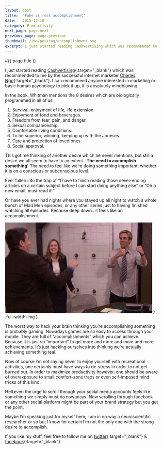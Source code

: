 ```yaml
---
layout: post
title:  "Fake vs real accomplishment"
date:   2015-12-18
category: Productivity
next_page: page.next
previous_page: page.previous
thumbnail: /img/postimg/accomplishment.svg
excerpt: I just started reading Cashvertising which was recommended to me by the successful internet marketer Charles Ngo, it is absolutely mindblowing. In the book, Whitman mentions the 8 desires which are biologically programmed in all of us.
---
```

#{{ page.title }}

I just started reading [Cashvertising](http://amzn.com/1601630328/?tag=danienikol-20){:target="_blank"} which was recommended to me by the successful internet marketer [Charles Ngo](http://charlesngo.com/){:target="_blank"}. I can recommend anyone interested in marketing or basic human psychology to pick it up, it is absolutely mindblowing.

In the book, Whitman mentions the 8 desires which are biologically programmed in all of us.


1. Survival, enjoyment of life, life extension.
2. Enjoyment of food and beverages.
3. Freedom from fear, pain, and danger.
4. Sexual companionship.
5. Comfortable living conditions.
6. To be superior, winning, keeping up with the Joneses.
7. Care and protection of loved ones.
8. Social approval.

This got me thinking of another desire which he never mentions, but still a desire we all seem to have to an extent.. **The need to accomplish something!** The need to feel like we’re doing something important, whether it is on a conscious or subconscious level.

Ever fallen into the trap of “I have to finish reading those never-ending articles on a certain subject before I can start doing anything else” or “Oh a new email, must read it!”

Or have you ever had nights where you stayed up all night to watch a whole bunch of Mad Men episodes, or any other series just to having finished watching all episodes. Because deep down.. it feels like an accomplishment.

![alt text](/img/accomplish.gif){: .full-width-img }

The worst way to hack your brain thinking you’re accomplishing something is probably gaming. Nowadays games are so easy to access through your mobile. They are full of “accomplishments” which you can achieve. Because it is just so “important” to get more and more and more and more achievements. It’s just hacking ourselves into thinking we’re actually achieving something real.

Now of course I’m not saying never to enjoy yourself with recreational activities, one certainly must have ways to de-stress in order to not get burned out. In order to maximize productivity however, one should be aware of overexposure to small comfort-zone traps or even self-imposed mind tricks of this kind.

Hell even the urge to scroll through your social media accounts feels like something we simply must do nowadays. Now scrolling through facebook or any other social platform might be part of your brand strategy but you get the point.

Maybe I’m speaking just for myself here, I am in no way a neuroscientific researcher or so but I know for certain I’m not the only one with the strong desire to accomplish.

If you like my stuff, feel free to follow me on [twitter](https://twitter.com/danneniko){:target="_blank"} & [facebook](https://www.facebook.com/danielnikolovskicom){:target="_blank"}.